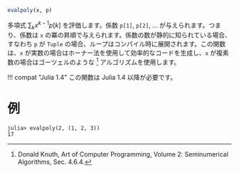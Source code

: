 ```julia
evalpoly(x, p)
```

多項式 $\sum_k x^{k-1} p[k]$ を評価します。係数 `p[1]`, `p[2]`, ... が与えられます。つまり、係数は `x` の冪の昇順で与えられます。係数の数が静的に知られている場合、すなわち `p` が `Tuple` の場合、ループはコンパイル時に展開されます。この関数は、`x` が実数の場合はホーナー法を使用して効率的なコードを生成し、`x` が複素数の場合はゴーツェルのような [^DK62] アルゴリズムを使用します。

[^DK62]: Donald Knuth, Art of Computer Programming, Volume 2: Seminumerical Algorithms, Sec. 4.6.4.

!!! compat "Julia 1.4"
    この関数は Julia 1.4 以降が必要です。


# 例

```jldoctest
julia> evalpoly(2, (1, 2, 3))
17
```
